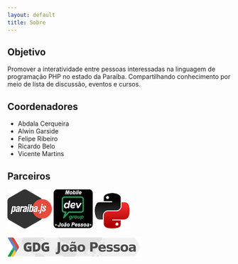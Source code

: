 ```yaml
---
layout: default
title: Sobre
---
```


## Objetivo

Promover a interatividade entre pessoas interessadas na linguagem de programação PHP no estado da Paraíba. Compartilhando conhecimento por meio de lista de discussão, eventos e cursos.

## Coordenadores

- Abdala Cerqueira
- Alwin Garside
- Felipe Ribeiro
- Ricardo Belo
- Vicente Martins

## Parceiros

[![Paraiba JS](/images/paraibajs_logo.png)](https://www.facebook.com/groups/paraibajs/384146891723494/)
[![Mobile Dev](/images/mobile-dev.png)](https://www.facebook.com/groups/blackberrydevjampa/)
[![PUG PB](/images/pug_logo2.png)](http://pb.python.org.br)
<br /><br />
[![GDG JP](/images/gdg.png)](http://gdgjp.org.br)